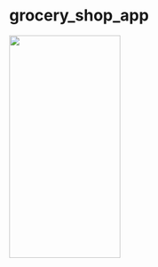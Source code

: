 # grocery_shop_app

<img src="https://github.com/Muneef-Nk/grocery_app_ui/assets/92105703/550e7781-d0a3-49a7-9529-ed8c50c4f658" width="200" height="400"/>

